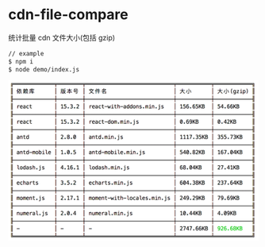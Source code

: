 # cdn-file-compare

统计批量 cdn 文件大小(包括 gzip)

```
// example
$ npm i
$ node demo/index.js
```

![demo.png](demo/assets/demo.png?raw=true)

